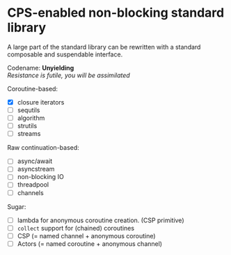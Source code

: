 # CPS-enabled non-blocking standard library

A large part of the standard library can be rewritten
with a standard composable and suspendable interface.

Codename: **Unyielding**\
*Resistance is futile, you will be assimilated*

Coroutine-based:
- [x] closure iterators
- [ ] sequtils
- [ ] algorithm
- [ ] strutils
- [ ] streams

Raw continuation-based:
- [ ] async/await
- [ ] asyncstream
- [ ] non-blocking IO
- [ ] threadpool
- [ ] channels

Sugar:
- [ ] lambda for anonymous coroutine creation. (CSP primitive)
- [ ] `collect` support for (chained) coroutines
- [ ] CSP (= named channel + anonymous coroutine)
- [ ] Actors (= named coroutine + anonymous channel)
